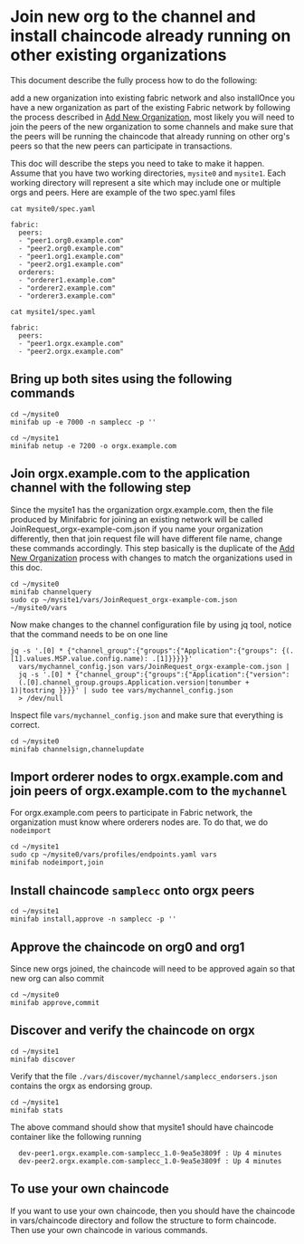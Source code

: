 # Join new org to the channel and install chaincode already running on other existing organizations

This document describe the fully process how to do the following:

add a new organization into existing fabric network
and also installOnce you have a new organization as part of the existing Fabric network by following the process
described in [Add New Organization](docs/AddNewOrganization.md), most likely you will need to join
the peers of the new organization to some channels and make sure that the peers will be running
the chaincode that already running on other org's peers so that the new peers can participate in
transactions.

This doc will describe the steps you need to take to make it happen. Assume that you have two
working directories, `mysite0` and `mysite1`. Each working directory will represent a site which
may include one or multiple orgs and peers. Here are example of the two spec.yaml files

```
cat mysite0/spec.yaml

fabric:
  peers:
  - "peer1.org0.example.com"
  - "peer2.org0.example.com"
  - "peer1.org1.example.com"
  - "peer2.org1.example.com"
  orderers:
  - "orderer1.example.com"
  - "orderer2.example.com"
  - "orderer3.example.com"

cat mysite1/spec.yaml

fabric:
  peers:
  - "peer1.orgx.example.com"
  - "peer2.orgx.example.com"

```
 
## Bring up both sites using the following commands

```
cd ~/mysite0
minifab up -e 7000 -n samplecc -p ''

cd ~/mysite1
minifab netup -e 7200 -o orgx.example.com
```

## Join orgx.example.com to the application channel with the following step
Since the mysite1 has the organization orgx.example.com, then the file produced
by Minifabric for joining an existing network will be called JoinRequest_orgx-example-com.json
if you name your organization differently, then that join request file will have
different file name, change these commands accordingly. This step basically is the duplicate
of the [Add New Organization](docs/AddNewOrganization.md) process with changes to match
the organizations used in this doc.

```
cd ~/mysite0
minifab channelquery
sudo cp ~/mysite1/vars/JoinRequest_orgx-example-com.json ~/mysite0/vars
```

Now make changes to the channel configuration file by using jq tool, notice that the command needs to be on one line

```
jq -s '.[0] * {"channel_group":{"groups":{"Application":{"groups": {(.[1].values.MSP.value.config.name): .[1]}}}}}'
  vars/mychannel_config.json vars/JoinRequest_orgx-example-com.json |
  jq -s '.[0] * {"channel_group":{"groups":{"Application":{"version":
  (.[0].channel_group.groups.Application.version|tonumber + 1)|tostring }}}}' | sudo tee vars/mychannel_config.json
  > /dev/null
```

Inspect file `vars/mychannel_config.json` and make sure that everything is correct.

```
cd ~/mysite0
minifab channelsign,channelupdate
```

## Import orderer nodes to orgx.example.com and join peers of orgx.example.com to the `mychannel`
For orgx.example.com peers to participate in Fabric network, the organization must know where orderers nodes are.
To do that, we do `nodeimport`

```
cd ~/mysite1
sudo cp ~/mysite0/vars/profiles/endpoints.yaml vars
minifab nodeimport,join
```

## Install chaincode `samplecc` onto orgx peers

```
cd ~/mysite1
minifab install,approve -n samplecc -p ''
```

## Approve the chaincode on org0 and org1
Since new orgs joined, the chaincode will need to be approved again so that new org can also commit

```
cd ~/mysite0
minifab approve,commit
```


## Discover and verify the chaincode on orgx

```
cd ~/mysite1
minifab discover
```

Verify that the file `./vars/discover/mychannel/samplecc_endorsers.json` contains the orgx as
endorsing group.

```
cd ~/mysite1
minifab stats
```

The above command should show that mysite1 should have chaincode container like the following
running

```
  dev-peer1.orgx.example.com-samplecc_1.0-9ea5e3809f : Up 4 minutes
  dev-peer2.orgx.example.com-samplecc_1.0-9ea5e3809f : Up 4 minutes
```

## To use your own chaincode
If you want to use your own chaincode, then you should have the chaincode in vars/chaincode directory
and follow the structure to form chaincode. Then use your own chaincode in various commands.
